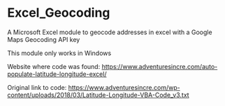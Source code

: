 # Excel_Geocoding
A Microsoft Excel module to geocode addresses in excel with a Google Maps Geocoding API key

This module only works in Windows

Website where code was found: https://www.adventuresincre.com/auto-populate-latitude-longitude-excel/

Original link to code: https://www.adventuresincre.com/wp-content/uploads/2018/03/Latitude-Longitude-VBA-Code_v3.txt
